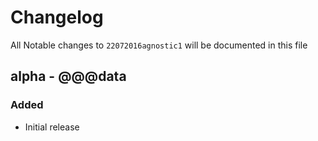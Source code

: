 # Changelog

All Notable changes to `22072016agnostic1` will be documented in this file

## alpha - @@@data

### Added
- Initial release
